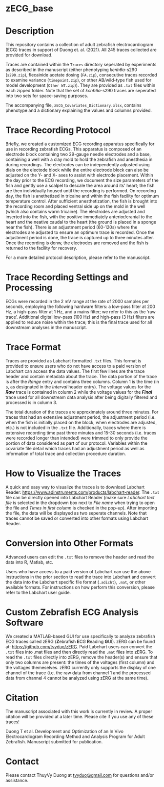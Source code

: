 # zECG_base

# Description
This repository contains a collection of adult zebrafish electrocardiogram (ECG) traces in support of Duong et. al. (2021). All 245 traces collected are provided for download.

Traces are contained within the `Traces` directory seperated by experiments as described in the manuscript (either phenotyping *kcnh6a*-s290 (`s290.zip`), flecainide acetate dosing (`FA.zip`), consecutive traces recorded to examine variance (`timepoint.zip`), or other AB/wild-type fish used for model development (`Other WT.zip`)). They are provided as `.txt` files within each zipped folder. Note that the set of *kcnh6a*-s290 traces are seperated into two sets for space-saving purposes.

The accompanying file, `zECG_Covariates_Dictionary.xlsx`, contains phenotype and a dictionary explaining the values and columns provided.

# Trace Recording Protocol
Briefly, we created a customized ECG recording apparatus specifically for use in recording zebrafish ECGs. This apparatus is composed of an electrode block containing two 29-gauge needle electrodes and a base, containing a well with a clay mold to hold the zebrafish and anesthesia in during recordings. The electrodes can be independently adjusted using dials on the electode block while the entire electrode block can also be adjusted on the Y- and X- axes to assist with electrode placement. Within the day prior to the ECG recording, we document the size parameters of the fish and gently use a scalpel to descale the area around its' heart; the fish are then individually housed until the recording is performed. On recording day, the fish is anethetized in tricaine and within the fish facility for optimum temperature control. After sufficient anesthetization, the fish is brought into the recording room and placed ventral side up on the mold in the well (which also contains warm tricaine). The electrodes are adjusted and inserted into the fish, with the positive immediately anterior/cranial to the heart and the neative caudal to the heart (the ground is placed in a sponge near the fish). There is an adjustment period (60-120s) where the electrodes are adjusted to ensure an optimum trace is recorded. Once the adjustment period is done, the trace is captured up to three minutes after. Once the recording is donw, the electrodes are removed and the fish is returned to the facility for recovery.

For a more detailed protocol description, please refer to the manuscript.

# Trace Recording Settings and Processing
ECGs were recorded in the 2 mV range at the rate of 2000 samples per seconds, employing the following hardware filters: a low-pass filter at 200 Hz, a 
high-pass filter at 1 Hz, and a mains filter; we refer to this as the ‘raw trace’. Additional digital low-pass (100 Hz) and high-pass (3 Hz) filters are applied to reduce noise within the trace; this is the final trace used for all downstream analyses in the manuscript.

# Trace Format
Traces are provided as Labchart formatted `.txt` files. This format is provided to ensure users who do not have access to a paid version of Labchart can access the data values. The first few lines are the trace header and contain metadata about the trace. The data portion of the trace is after the *Range* entry and contains three columns. Column 1 is the time (in s, as designated in the *Interval* header entry). The voltage values for the _**Raw**_ trace is contained in column 2 while the voltage values for the  _**Final**_ trace used for all downstream data analysis after being digitally filtered and processed is in column 3.

The total duration of the traces are approximately around three minutes. For traces that had an extensive adjustment period, the adjustment period (i.e. when the fish is initially placed on the block, when electrodes are adjusted, etc.) is not included in the `.txt` file. Additionally, traces where there is extensive recording time past three minutes and 15-30 seconds (i.e. traces were recorded longer than intended) were trimmed to only provide the portion of data considered as part of our protocol. Variables within the covariate file detail which traces had an adjustment period as well as information of total trace and collection procedure duration.

# How to Visualize the Traces
A quick and easy way to visualize the traces is to download Labchart Reader: https://www.adinstruments.com/products/labchart-reader. The `.txt` file can be directly opened into Labchart Reader (make sure *Labchart text file* is selected in the dropdown box next to *File name* when trying to open the file and *Times in first column* is checked in the pop-up). After importing the file, the data will be displayed as two seperate channels. Note that traces cannot be saved or converted into other formats using Labchart Reader.

# Conversion into Other Formats
Advanced users can edit the `.txt` files to remove the header and read the data into R, Matlab, etc.

Users who have access to a paid version of Labchart can use the above instructions in the prior section to read the trace into Labchart and convert the data into the Labchart specific file format (`.adicht`), `.mat`, or other available formats. For instructions on how perform this conversion, please refer to the Labchart user guide.

# Custom Zebrafish ECG Analysis Software
We created a MATLAB-based GUI for use specifically to analyze zebrafish ECG traces called zERG (**Z**ebrafish **E**CG **R**eading **G**UI). zERG can be found at: https://github.com/tvyduo/zERG. Paid Labchart users can convert the `.txt` files into .mat files and then directly read the `.mat` files into zERG. To read the `.txt` files directly into zERG, remove the header(s) and ensure that only two columns are present: the times of the voltages (first column) and the voltages themeselves. zERG currently only supports the display of one channel of the trace (i.e. the raw data from channel 1 and the processed data from channel 4 cannot be analyzed using zERG at the same time).

# Citation
The manuscript associated with this work is currently in review. A proper citation will be provided at a later time. Please cite if you use any of these traces!

Duong T et al. Development and Optimization of an In Vivo Electrocardiogram Recording Method and Analysis Program for Adult Zebrafish. Manuscript submitted for publication.

# Contact
Please contact ThuyVy Duong at tvyduo@gmail.com for questions and/or assistance.
